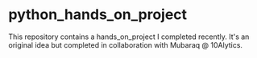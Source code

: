 # python_hands_on_project
This repository contains a hands_on_project I completed recently. It's an original idea but completed in collaboration with Mubaraq @ 10Alytics. 
